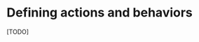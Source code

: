 [//]: # (Subsection:MANIPULATE_BASIC_SPECIES)
[//]: # (Previous:RegularSpecies)
[//]: # (Next:InteractionBetweenAgents)
[//]: # (Prerequisite:[RegularSpecies])


# Defining actions and behaviors

[TODO]